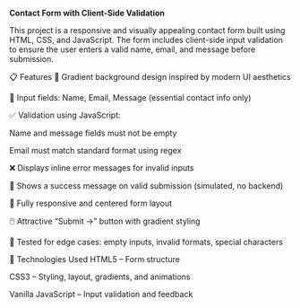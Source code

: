**Contact Form with Client-Side Validation**

This project is a responsive and visually appealing contact form built using HTML, CSS, and JavaScript. The form includes client-side input validation to ensure the user enters a valid name, email, and message before submission.

📋 Features
🎨 Gradient background design inspired by modern UI aesthetics

📄 Input fields: Name, Email, Message (essential contact info only)

✅ Validation using JavaScript:

Name and message fields must not be empty

Email must match standard format using regex

❌ Displays inline error messages for invalid inputs

💌 Shows a success message on valid submission (simulated, no backend)

🌈 Fully responsive and centered form layout

🖱️ Attractive “Submit →” button with gradient styling

🧪 Tested for edge cases: empty inputs, invalid formats, special characters

🔧 Technologies Used
HTML5 – Form structure

CSS3 – Styling, layout, gradients, and animations

Vanilla JavaScript – Input validation and feedback
